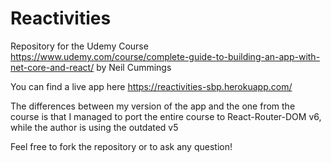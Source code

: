 # Reactivities

Repository for the Udemy Course https://www.udemy.com/course/complete-guide-to-building-an-app-with-net-core-and-react/ by Neil Cummings

You can find a live app here https://reactivities-sbp.herokuapp.com/

The differences between my version of the app and the one from the course is that I managed to port the entire course to React-Router-DOM v6, while the author is using the outdated v5

Feel free to fork the repository or to ask any question!
